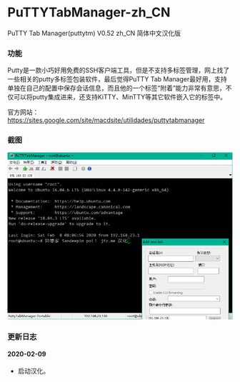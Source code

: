 # PuTTYTabManager-zh_CN
PuTTY Tab Manager(puttytm) V0.52 zh_CN 简体中文汉化版

### 功能

Putty是一款小巧好用免费的SSH客户端工具，但是不支持多标签管理，网上找了一些相关的putty多标签包装软件，最后觉得PuTTY Tab Manager最好用，支持单独在自己的配置中保存会话信息，而且他的一个标签“附着”能力非常有意思，不仅可以将putty集成进来，还支持KiTTY、MinTTY等其它软件嵌入它的标签中。

官方网站：https://sites.google.com/site/macdsite/utilidades/puttytabmanager

### 截图

![](./[screenshot]/1.png)

### 更新日志

#### 2020-02-09

* 启动汉化。
